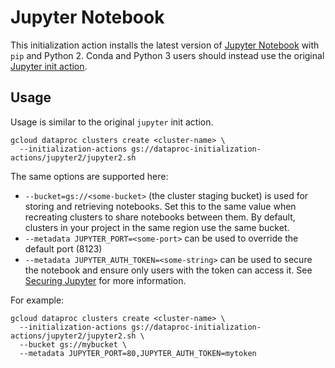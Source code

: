 # Jupyter Notebook

This initialization action installs the latest version of [Jupyter Notebook](http://jupyter.org/) with `pip` and Python 2. Conda and Python 3 users should instead use the original [Jupyter init action](https://github.com/GoogleCloudPlatform/dataproc-initialization-actions/tree/master/jupyter).

## Usage

Usage is similar to the original `jupyter` init action.

```
gcloud dataproc clusters create <cluster-name> \
  --initialization-actions gs://dataproc-initialization-actions/jupyter2/jupyter2.sh
```

The same options are supported here:

* `--bucket=gs://<some-bucket>` (the cluster staging bucket) is used for storing and retrieving notebooks. Set this to the same value when recreating clusters to share notebooks between them. By default, clusters in your project in the same region use the same bucket.
* `--metadata JUPYTER_PORT=<some-port>` can be used to override the default port (8123)
* `--metadata JUPYTER_AUTH_TOKEN=<some-string>` can be used to secure the notebook and ensure only users with the token can access it. See [Securing Jupyter](http://jupyter-notebook.readthedocs.io/en/stable/security.html) for more information.

For example:

```
gcloud dataproc clusters create <cluster-name> \
  --initialization-actions gs://dataproc-initialization-actions/jupyter2/jupyter2.sh \
  --bucket gs://mybucket \
  --metadata JUPYTER_PORT=80,JUPYTER_AUTH_TOKEN=mytoken
```
